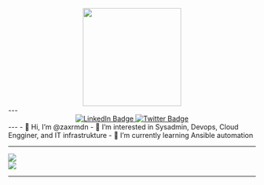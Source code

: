 <div id="header" align="center">
  <img src="https://i.imgur.com/MvMxQ1a.gif" width="200"/>
</div>
---
<div id="badges" align="center">
  <a align=center href="https://www.linkedin.com/in/zakaria-ramadan/">
    <img src="https://img.shields.io/badge/LinkedIn-blue?style=for-the-badge&logo=linkedin&logoColor=white" alt="LinkedIn Badge"/>
  </a>
  <a href="twittercom/@zaxrmdn">
    <img src="https://img.shields.io/badge/Twitter-blue?style=for-the-badge&logo=twitter&logoColor=white" alt="Twitter Badge"/>
  </a>
</div>
---
- 👋 Hi, I’m @zaxrmdn
- 👀 I’m interested in Sysadmin, Devops, Cloud Engginer, and IT infrastrukture
- 🌱 I’m currently learning Ansible automation

---

<div id="stats">
  <a>
    <img src="https://github-readme-streak-stats.herokuapp.com/?user=zaxrmdn"/>
  </a>
  
</div>
<div id="stats2">
  <a>
    <img src="https://github-readme-stats.vercel.app/api/top-langs/?username=zaxrmdn"/>
  </a>
</div>

---
<!---
ZakRmdn/ZakRmdn is a ✨ special ✨ repository because its `README.md` (this file) appears on your GitHub profile.
You can click the Preview link to take a look at your changes.
--->
